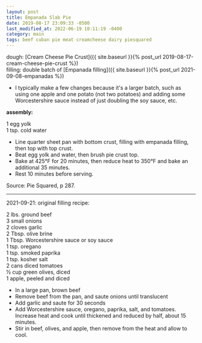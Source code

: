 ```yaml
---
layout: post
title: Empanada Slab Pie
date: 2019-08-17 23:09:33 -0500
last_modified_at: 2022-06-19 10:11:19 -0400
category: main
tags: beef cuban pie meat creamcheese dairy piesquared
---
```


dough: [Cream Cheese Pie Crust]({{ site.baseurl }}{% post_url 2019-08-17-cream-cheese-pie-crust %})  
filling: double batch of [Empanada filling]({{ site.baseurl }}{% post_url 2021-09-08-empanadas %})  
* I typically make a few changes because it's a larger batch, such as using one apple and one
  potato (not two potatoes) and adding some Worcestershire sauce instead of just doubling the
  soy sauce, etc.

**assembly:**

1 egg yolk  
1 tsp. cold water  
* Line quarter sheet pan with bottom crust, filling with empanada filling, then top with top crust.
* Beat egg yolk and water, then brush pie crust top.
* Bake at 425°F for 20 minutes, then reduce heat to 350°F and bake an additional 35 minutes.
* Rest 10 minutes before serving.

Source: Pie Squared, p 287.

---

2021-09-21: original filling recipe:

2 lbs. ground beef  
3 small onions  
2 cloves garlic  
2 Tbsp. olive brine  
1 Tbsp. Worcestershire sauce or soy sauce  
1 tsp. oregano  
1 tsp. smoked paprika  
1 tsp. kosher salt  
2 cans diced tomatoes  
½ cup green olives, diced  
1 apple, peeled and diced  
* In a large pan, brown beef
* Remove beef from the pan, and saute onions until translucent
* Add garlic and saute for 30 seconds
* Add Worcestershire sauce, oregano, paprika, salt, and tomatoes.  Increase heat and cook until thickened and reduced by half, about 15 minutes.
* Stir in beef, olives, and apple, then remove from the heat and allow to cool.

